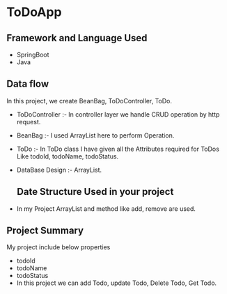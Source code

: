 # ToDoApp

## Framework and Language Used
* SpringBoot
* Java
  
## Data flow
In this project, we create BeanBag, ToDoController, ToDo.

* ToDoController :- In controller layer we handle CRUD operation by http request.
* BeanBag :- I used ArrayList here to perform Operation.
* ToDo :- In ToDo class I have given all the Attributes required for ToDos Like todoId, todoName, todoStatus.
* DataBase Design :- ArrayList.

  ## Date Structure Used in your project

* In my Project ArrayList and method like add, remove are used.

## Project Summary
My project include below properties
* todoId
* todoName
* todoStatus
* In this project we can add Todo, update Todo, Delete Todo, Get Todo.

